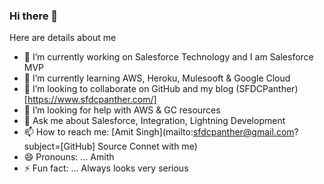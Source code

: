 ### Hi there 👋

<!--
**amitastreait/amitastreait** is a ✨ _special_ ✨ repository because its `README.md` (this file) appears on your GitHub profile.-->

Here are details about me

- 🔭 I’m currently working on Salesforce Technology and I am Salesforce MVP
- 🌱 I’m currently learning AWS, Heroku, Mulesooft & Google Cloud
- 👯 I’m looking to collaborate on GitHub and my blog (SFDCPanther)[https://www.sfdcpanther.com/]
- 🤔 I’m looking for help with AWS & GC resources
- 💬 Ask me about Salesforce, Integration, Lightning Development
- 📫 How to reach me: [Amit Singh](mailto:sfdcpanther@gmail.com?subject=[GitHub] Source Connet with me)
- 😄 Pronouns: ... Amith
- ⚡ Fun fact: ... Always looks very serious 

